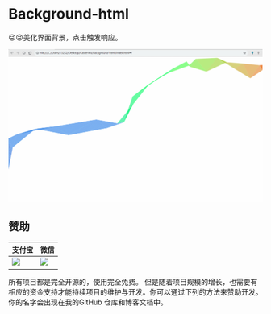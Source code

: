 # Background-html
:stuck_out_tongue_winking_eye::stuck_out_tongue_winking_eye:美化界面背景，点击触发响应。

![bk](https://github.com/CasterWxBlog/Background-html/blob/master/bk.gif?raw=true)

## 赞助

| 支付宝 | 微信 |
| ------------ | ------------ | 
| <img width="250" src="https://www.cnblogs.com/images/cnblogs_com/LexMoon/1246510/o_pay.png"/> |<img width="250" src="https://www.cnblogs.com/images/cnblogs_com/LexMoon/1246510/o_wx.png"/> |

所有项目都是完全开源的，使用完全免费。 但是随着项目规模的增长，也需要有相应的资金支持才能持续项目的维护与开发。你可以通过下列的方法来赞助开发。你的名字会出现在我的GitHub 仓库和博客文档中。
